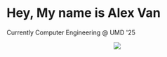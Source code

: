 Hey, My name is Alex Van
=========================

Currently Computer Engineering @ UMD '25

<p align="center">
  <a href="https://skillicons.dev">
    <img src="https://skillicons.dev/icons?i=unity,java,c,cs,eclipse,godot,ts" />
  </a>
</p>

